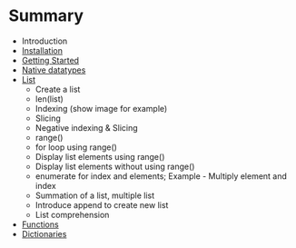 # Summary

* Introduction
* [Installation](installation.md)
* [Getting Started](get_started.md)
* [Native datatypes](datatypes.md)
* [List](list.md)
  * Create a list
  * len(list)
  * Indexing (show image for example)
  * Slicing
  * Negative indexing & Slicing
  * range()
  * for loop using range()
  * Display list elements using range()
  * Display list elements without using range()
  * enumerate for index and elements; Example - Multiply element and index
  * Summation of a list, multiple list
  * Introduce append to create new list
  * List comprehension
* [Functions](functions.md)
* [Dictionaries](dictionaries.md)
